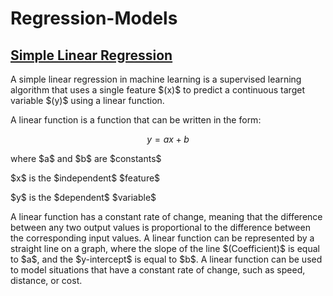 # Regression-Models
## <a href="https://github.com/Colline-Ssekiwala/Regression-Models/blob/main/simple_linear_regression.ipynb">Simple Linear Regression</a>
<p>A simple linear regression in machine learning is a supervised learning algorithm that uses a single feature $(x)$ to predict a continuous target variable $(y)$ using a linear function.</p>
<p>A linear function is a function that can be written in the form:

$$y = ax + b$$

<p>where $a$ and $b$ are $constants$</p>
<p>$x$ is the $independent$ $feature$</p>
<p>$y$ is the $dependent$ $variable$</p>

<p>A linear function has a constant rate of change, meaning that the difference between any two output values is proportional to the difference between the corresponding input values. A linear function can be represented by a straight line on a graph, where the slope of the line $(Coefficient)$ is equal to $a$, and the $y-intercept$ is equal to $b$. A linear function can be used to model situations that have a constant rate of change, such as speed, distance, or cost.</p>
